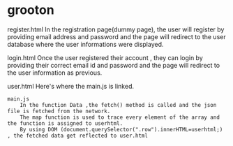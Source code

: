 # grooton

register.html
    In the registration page(dummy page), the user will register by providing email address and password and the page will redirect to the user database where the user informations were displayed.

login.html
    Once the user registered their account , they can login by providing their correct email id and password and the page will redirect to the user information as previous.

user.html
    Here's where the main.js is linked.

    main.js
        In the function Data ,the fetch() method is called and the json file is fetched from the network.
        The map function is used to trace every element of the array and the function is assigned to userhtml.
        By using DOM (document.querySelector(".row").innerHTML=userhtml;) , the fetched data get reflected to user.html
